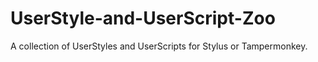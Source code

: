 # UserStyle-and-UserScript-Zoo
A collection of UserStyles and UserScripts for Stylus or Tampermonkey.
